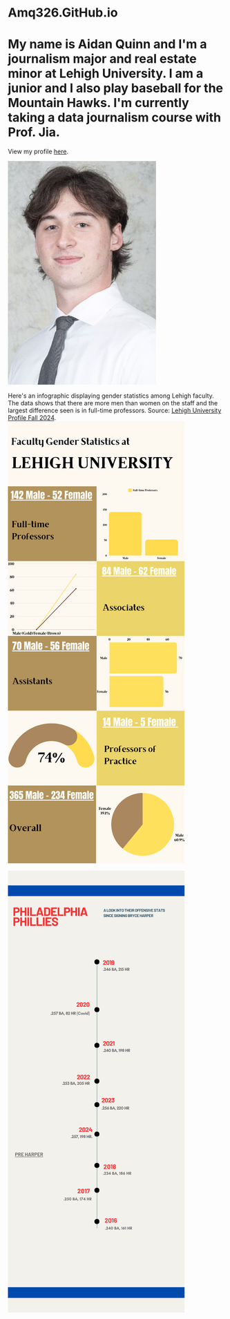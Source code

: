 # Amq326.GitHub.io
# My name is Aidan Quinn and I'm a journalism major and real estate minor at Lehigh University. I am a junior and I also play baseball for the Mountain Hawks. I'm currently taking a data journalism course with Prof. Jia. 

View my profile [here](https://amq326.wixsite.com/my-site-1/about).

![Profile image](https://github.com/amq326/Amq326.GitHub.io/blob/main/Screen%20Shot%202024-12-13%20at%204.41.41%20PM.png?raw=true)

Here's an infographic displaying gender statistics among Lehigh faculty. The data shows that there are more men than women on the staff and the largest difference seen is in full-time professors. Source: [Lehigh University Profile Fall 2024](https://data.lehigh.edu/sites/data.lehigh.edu/files/LUprofile_2024.pdf). 
![Infographic](https://github.com/amq326/Amq326.GitHub.io/blob/main/5.png?raw=true) 

![Infographic](https://github.com/amq326/Amq326.GitHub.io/blob/main/5%20(1).png?raw=true)
